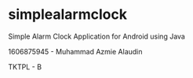 # simplealarmclock
Simple Alarm Clock Application for Android using Java


1606875945 - Muhammad Azmie Alaudin

TKTPL - B
